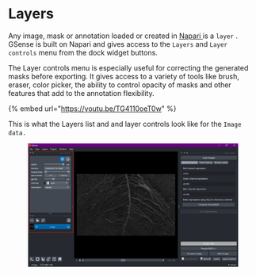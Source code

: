 # Layers

Any image, mask or annotation loaded or created in [Napari ](https://www.napari-hub.org/)is a `layer` . GSense is built on Napari and gives access to the `Layers` and `Layer controls` menu from the dock widget buttons.



The Layer controls menu is especially useful for correcting the generated masks before exporting. It gives access to a variety of tools like brush, eraser, color picker, the ability to control opacity of masks and other features that add to the annotation flexibility.

{% embed url="https://youtu.be/TG4110oeT0w" %}



This is what the Layers list and and layer controls look like for the `Image data.`

<figure><img src="../../.gitbook/assets/image (22).png" alt=""><figcaption></figcaption></figure>
